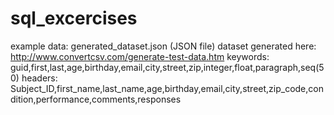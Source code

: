 # sql_excercises

example data: generated_dataset.json (JSON file)
dataset generated here: http://www.convertcsv.com/generate-test-data.htm
keywords: guid,first,last,age,birthday,email,city,street,zip,integer,float,paragraph,seq(50)
headers: Subject_ID,first_name,last_name,age,birthday,email,city,street,zip_code,condition,performance,comments,responses